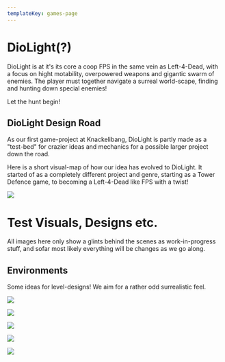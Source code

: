 ```yaml
---
templateKey: games-page
---
```

# DioLight(?)

DioLight is at it's its core a coop FPS in the same vein as Left-4-Dead, with a focus on hight motability, overpowered weapons and gigantic swarm of enemies. The player must together navigate a surreal world-scape, finding and hunting down special enemies! 

Let the hunt begin!

## DioLight Design Road

As our first game-project at Knackelibang, DioLight is partly made as a "test-bed" for crazier ideas and mechanics for a possible larger project down the road. 

Here is a short visual-map of how our idea has evolved to DioLight. It started of as a completely different project and genre, starting as a Tower Defence game, to becoming a Left-4-Dead like FPS with a twist!

![](/img/diocreationtree03.png)

# Test Visuals, Designs etc.

All images here only show a glints behind the scenes as work-in-progress stuff, and sofar most likely everything will be changes as we go along.

## Environments

Some ideas for level-designs! We aim for a rather odd surrealistic feel.

![](/img/desertcity02.jpg)

![](/img/city_4.jpg)

![](/img/screen4.png)

![](/img/screen02.jpg)

![](/img/screen4.png)
